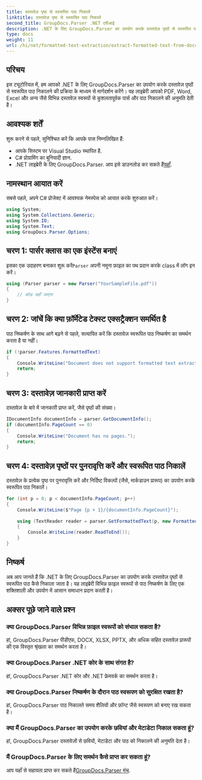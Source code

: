 ```yaml
---
title: दस्तावेज़ पृष्ठ से स्वरूपित पाठ निकालें
linktitle: दस्तावेज़ पृष्ठ से स्वरूपित पाठ निकालें
second_title: GroupDocs.Parser .NET एपीआई
description: .NET के लिए GroupDocs.Parser का उपयोग करके दस्तावेज़ पृष्ठों से स्वरूपित पाठ निकालें। कुशल और विश्वसनीय पाठ निष्कर्षण समाधान।
type: docs
weight: 11
url: /hi/net/formatted-text-extraction/extract-formatted-text-from-document-page/
---
```

## परिचय
इस ट्यूटोरियल में, हम आपको .NET के लिए GroupDocs.Parser का उपयोग करके दस्तावेज़ पृष्ठों से स्वरूपित पाठ निकालने की प्रक्रिया के माध्यम से मार्गदर्शन करेंगे। यह लाइब्रेरी आपको PDF, Word, Excel और अन्य जैसे विभिन्न दस्तावेज़ स्वरूपों से कुशलतापूर्वक पार्स और पाठ निकालने की अनुमति देती है।
## आवश्यक शर्तें
शुरू करने से पहले, सुनिश्चित करें कि आपके पास निम्नलिखित हैं:
- आपके सिस्टम पर Visual Studio स्थापित है.
- C# प्रोग्रामिंग का बुनियादी ज्ञान.
-  .NET लाइब्रेरी के लिए GroupDocs.Parser. आप इसे डाउनलोड कर सकते हैं[यहाँ](https://releases.groupdocs.com/parser/net/).

## नामस्थान आयात करें
सबसे पहले, अपने C# प्रोजेक्ट में आवश्यक नेमस्पेस को आयात करके शुरुआत करें।
```csharp
using System;
using System.Collections.Generic;
using System.IO;
using System.Text;
using GroupDocs.Parser.Options;
```
## चरण 1: पार्सर क्लास का एक इंस्टेंस बनाएं
 इसका एक उदाहरण बनाकर शुरू करें`Parser` अपनी नमूना फ़ाइल का पथ प्रदान करके class में लॉग इन करें।
```csharp
using (Parser parser = new Parser("YourSampleFile.pdf"))
{
    // कोड यहाँ जाएगा
}
```
## चरण 2: जांचें कि क्या फ़ॉर्मेटेड टेक्स्ट एक्सट्रैक्शन समर्थित है
पाठ निष्कर्षण के साथ आगे बढ़ने से पहले, सत्यापित करें कि दस्तावेज़ स्वरूपित पाठ निष्कर्षण का समर्थन करता है या नहीं।
```csharp
if (!parser.Features.FormattedText)
{
    Console.WriteLine("Document does not support formatted text extraction.");
    return;
}
```
## चरण 3: दस्तावेज़ जानकारी प्राप्त करें
दस्तावेज़ के बारे में जानकारी प्राप्त करें, जैसे पृष्ठों की संख्या।
```csharp
IDocumentInfo documentInfo = parser.GetDocumentInfo();
if (documentInfo.PageCount == 0)
{
    Console.WriteLine("Document has no pages.");
    return;
}
```
## चरण 4: दस्तावेज़ पृष्ठों पर पुनरावृत्ति करें और स्वरूपित पाठ निकालें
दस्तावेज़ के प्रत्येक पृष्ठ पर पुनरावृत्ति करें और निर्दिष्ट विकल्पों (जैसे, मार्कडाउन प्रारूप) का उपयोग करके स्वरूपित पाठ निकालें।
```csharp
for (int p = 0; p < documentInfo.PageCount; p++)
{
    Console.WriteLine($"Page {p + 1}/{documentInfo.PageCount}");
    
    using (TextReader reader = parser.GetFormattedText(p, new FormattedTextOptions(FormattedTextMode.Markdown)))
    {
        Console.WriteLine(reader.ReadToEnd());
    }
}
```

## निष्कर्ष
अब आप जानते हैं कि .NET के लिए GroupDocs.Parser का उपयोग करके दस्तावेज़ पृष्ठों से स्वरूपित पाठ कैसे निकाला जाता है। यह लाइब्रेरी विभिन्न फ़ाइल स्वरूपों से पाठ निष्कर्षण के लिए एक शक्तिशाली और उपयोग में आसान समाधान प्रदान करती है।

## अक्सर पूछे जाने वाले प्रश्न
### क्या GroupDocs.Parser विभिन्न फ़ाइल स्वरूपों को संभाल सकता है?
हां, GroupDocs.Parser पीडीएफ, DOCX, XLSX, PPTX, और अधिक सहित दस्तावेज़ प्रारूपों की एक विस्तृत श्रृंखला का समर्थन करता है।
### क्या GroupDocs.Parser .NET कोर के साथ संगत है?
हां, GroupDocs.Parser .NET कोर और .NET फ्रेमवर्क का समर्थन करता है।
### क्या GroupDocs.Parser निष्कर्षण के दौरान पाठ स्वरूपण को सुरक्षित रखता है?
हां, GroupDocs.Parser पाठ निकालते समय शैलियों और फ़ॉन्ट जैसे स्वरूपण को बनाए रख सकता है।
### क्या मैं GroupDocs.Parser का उपयोग करके छवियां और मेटाडेटा निकाल सकता हूं?
हां, GroupDocs.Parser दस्तावेज़ों से छवियों, मेटाडेटा और पाठ को निकालने की अनुमति देता है।
### मैं GroupDocs.Parser के लिए समर्थन कैसे प्राप्त कर सकता हूं?
 आप यहाँ से सहायता प्राप्त कर सकते हैं[GroupDocs.Parser मंच](https://forum.groupdocs.com/c/parser/17).